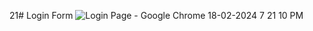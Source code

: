 21# Login Form
![Login Page - Google Chrome 18-02-2024 7 21 10 PM](https://github.com/Rupali1407/Html-and-Css-Projects/assets/123893797/f8f08988-9d5f-4b87-9548-8fe68387e03c)
